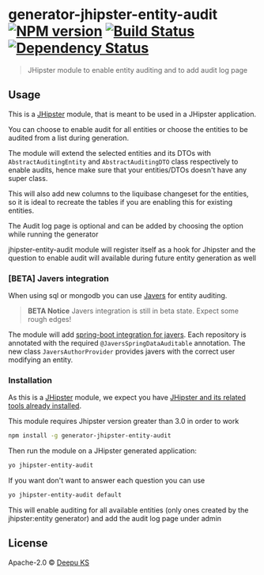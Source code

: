 # generator-jhipster-entity-audit [![NPM version][npm-image]][npm-url] [![Build Status][travis-image]][travis-url] [![Dependency Status][daviddm-image]][daviddm-url]
> JHipster module to enable entity auditing and to add audit log page

## Usage

This is a [JHipster](http://jhipster.github.io/) module, that is meant to be used in a JHipster application.

You can choose to enable audit for all entities or choose the entities to be audited from a list during generation.

The module will extend the selected entities and its DTOs with `AbstractAuditingEntity` and `AbstractAuditingDTO` class respectively to enable audits, hence make sure that your entities/DTOs doesn't have any super class.

This will also add new columns to the liquibase changeset for the entities, so it is ideal to recreate the tables if you are enabling this for existing entities.

The Audit log page is optional and can be added by choosing the option while running the generator

jhipster-entity-audit module will register itself as a hook for Jhipster and the question to enable audit will available during future entity generation as well

### [BETA] Javers integration

When using sql or mongodb you can use [Javers](http://javers.org/) for entity auditing.

> **BETA Notice** Javers integration is still in beta state. Expect some rough edges!

The module will add [spring-boot integration for javers](http://javers.org/documentation/spring-boot-integration/). Each repository is annotated with the required ``@JaversSpringDataAuditable`` annotation. The new class ``JaversAuthorProvider`` provides javers with the correct user modifying an entity.

### Installation

As this is a [JHipster](http://jhipster.github.io/) module, we expect you have [JHipster and its related tools already installed](http://jhipster.github.io/installation.html).

This module requires Jhipster version greater than 3.0 in order to work

```bash
npm install -g generator-jhipster-entity-audit
```

Then run the module on a JHipster generated application:

```bash
yo jhipster-entity-audit
```

If you want don't want to answer each question you can use

```bash
yo jhipster-entity-audit default
```
This will enable auditing for all available entities (only ones created by the jhipster:entity generator) and add the audit log page under admin

## License

Apache-2.0 © [Deepu KS](http://deepu105.github.io/)

[npm-image]: https://badge.fury.io/js/generator-jhipster-entity-audit.svg
[npm-url]: https://npmjs.org/package/generator-jhipster-entity-audit
[travis-image]: https://travis-ci.org/deepu105/generator-jhipster-entity-audit.svg?branch=master
[travis-url]: https://travis-ci.org/deepu105/generator-jhipster-entity-audit
[daviddm-image]: https://david-dm.org/hipster-labs/generator-jhipster-entity-audit.svg?theme=shields.io
[daviddm-url]: https://david-dm.org/hipster-labs/generator-jhipster-entity-audit
